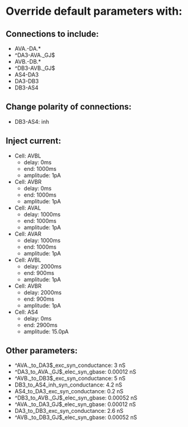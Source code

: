 # Override default parameters with:
## Connections to include:
- AVA.-DA.*
- ^DA3-AVA.\_GJ$
- AVB.-DB.*
- ^DB3-AVB.\_GJ$
- AS4-DA3
- DA3-DB3
- DB3-AS4

## Change polarity of connections:
- DB3-AS4: inh

## Inject current:
- Cell: AVBL
    - delay: 0ms
    - end: 1000ms
    - amplitude: 1pA
- Cell: AVBR
    - delay: 0ms
    - end: 1000ms
    - amplitude: 1pA
- Cell: AVAL
    - delay: 1000ms
    - end: 1000ms
    - amplitude: 1pA
- Cell: AVAR
    - delay: 1000ms
    - end: 1000ms
    - amplitude: 1pA
- Cell: AVBL
    - delay: 2000ms
    - end: 900ms
    - amplitude: 1pA
- Cell: AVBR
    - delay: 2000ms
    - end: 900ms
    - amplitude: 1pA
- Cell: AS4
    - delay: 0ms
    - end: 2900ms
    - amplitude: 15.0pA

## Other parameters:
- ^AVA._to_DA3$_exc_syn_conductance: 3 nS
- ^DA3_to_AVA.\_GJ$_elec_syn_gbase: 0.00012 nS
- ^AVB._to_DB3$_exc_syn_conductance: 5 nS
- DB3_to_AS4_inh_syn_conductance: 4.2 nS
- AS4_to_DA3_exc_syn_conductance: 0.2 nS
- ^DB3_to_AVB.\_GJ$_elec_syn_gbase: 0.00052 nS
- ^AVA._to_DA3\_GJ$_elec_syn_gbase: 0.00012 nS
- DA3_to_DB3_exc_syn_conductance: 2.6 nS
- ^AVB._to_DB3\_GJ$_elec_syn_gbase: 0.00052 nS

